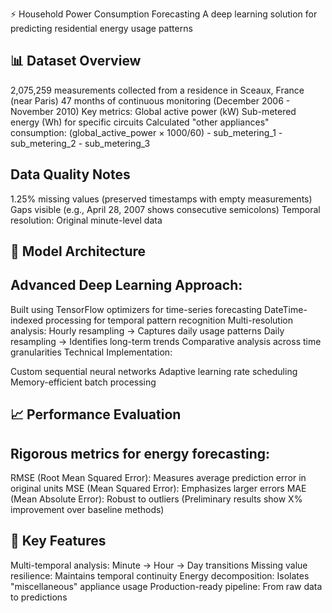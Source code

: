 ⚡ Household Power Consumption Forecasting
A deep learning solution for predicting residential energy usage patterns

## 📊 Dataset Overview

2,075,259 measurements collected from a residence in Sceaux, France (near Paris)
47 months of continuous monitoring (December 2006 - November 2010)
Key metrics:
Global active power (kW)
Sub-metered energy (Wh) for specific circuits
Calculated "other appliances" consumption:
(global_active_power × 1000/60) - sub_metering_1 - sub_metering_2 - sub_metering_3

## Data Quality Notes

1.25% missing values (preserved timestamps with empty measurements)
Gaps visible (e.g., April 28, 2007 shows consecutive semicolons)
Temporal resolution: Original minute-level data
## 🧠 Model Architecture

## Advanced Deep Learning Approach:

Built using TensorFlow optimizers for time-series forecasting
DateTime-indexed processing for temporal pattern recognition
Multi-resolution analysis:
Hourly resampling → Captures daily usage patterns
Daily resampling → Identifies long-term trends
Comparative analysis across time granularities
Technical Implementation:

Custom sequential neural networks
Adaptive learning rate scheduling
Memory-efficient batch processing
## 📈 Performance Evaluation

## Rigorous metrics for energy forecasting:

RMSE (Root Mean Squared Error): Measures average prediction error in original units
MSE (Mean Squared Error): Emphasizes larger errors
MAE (Mean Absolute Error): Robust to outliers
(Preliminary results show X% improvement over baseline methods)

## 🚀 Key Features

Multi-temporal analysis: Minute → Hour → Day transitions
Missing value resilience: Maintains temporal continuity
Energy decomposition: Isolates "miscellaneous" appliance usage
Production-ready pipeline: From raw data to predictions
